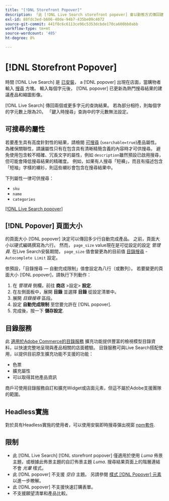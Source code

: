 ```yaml
---
title: "[!DNL Storefront Popover]"
description: 「此 [!DNL Live Search storefront popover] 會以動態方式傳回建議的產品和縮圖。」
exl-id: 88fdc3ed-b606-40de-94b7-435be09c4072
source-git-commit: 441f8c6c6113ce96c5353dcbde170ca600bb0abb
workflow-type: tm+mt
source-wordcount: '485'
ht-degree: 0%

---
```


# [!DNL Storefront Popover]

時間 [!DNL Live Search] 是 [已安裝](install.md)， a [!DNL popover] 出現在店面，當購物者輸入 [搜尋](https://experienceleague.adobe.com/docs/commerce-admin/catalog/catalog/search/search.html#quick-search) 方塊。 輸入每個字元後， [!DNL popover] 已更新為熱門搜尋結果的建議產品和縮圖影像。

[!DNL Live Search] 傳回兩個或更多字元的查詢結果。 若為部分相符，則每個字的字元數上限為20。 「鍵入時搜尋」查詢中的字元數無法設定。

## 可搜尋的屬性

若要產生具有高度針對性的結果，請檢閱 [可搜尋](https://experienceleague.adobe.com/docs/commerce-admin/catalog/product-attributes/product-attributes.html) (`searchable=true`)產品屬性。 為確保關聯性，請讓屬性只有在包含具有清晰精簡含義的內容時才可供搜尋。 避免使用包含較不精確、冗長文字的屬性，例如 `description`雖然預設已啟用搜尋，但可能會降低搜尋結果的精確度。 例如，如果有人搜尋「短褲」，而且有描述包含「短袖」字樣的襯衫，則這些襯衫會包含在搜尋結果中。

下列屬性一律可供搜尋：

* `sku`
* `name`
* `categories`

[[!DNL Live Search popover]](assets/storefront-search-as-you-type.png)

## [!DNL Popover] 頁面大小

的頁面大小 [!DNL popover] 決定可以傳回多少行自動完成產品。 之前，頁面大小以硬式編碼撰寫為六行。 然而， `page_size` value現在是可從設定的設定 *管理員*. 在Live Search安裝期間， `page_size` 值會變更為的目前值 [目錄搜尋](https://experienceleague.adobe.com/docs/commerce-admin/config/catalog/catalog.html) - `Autocomplete Limit` 設定。

依預設，「目錄搜尋 — 自動完成限制」值會設定為八行（或數列）。 若要變更的頁面大小 [!DNL popover]，請執行下列動作：

1. 在 *管理員* 側欄，前往 **商店** >設定> **設定**.
1. 在左側面板中，展開 **目錄** 並選擇 **目錄** 從設定清單中。
1. 展開 *目錄搜尋* 區段。
1. 設定 **自動完成限制** 至您要允許在 [!DNL popover].
1. 完成後，按一下 **儲存設定**.

## 目錄服務

此 [適用於Adobe Commerce的目錄服務](../catalog-service/overview.md) 擴充功能提供豐富的檢視模型目錄資料，以快速完整地呈現與產品相關的店面體驗。 目錄服務可與Live Search搭配使用，以提供目前原生擴充功能不支援的功能：

* 色票
* 擴充屬性
* 可以取得其他產品資訊

商戶可使用目錄服務自訂和擴充Widget或店面元素，但這不屬於Adobe支援團隊的範圍。

## Headless實施

對於具有Headless實施的使用者，可以使用安裝即時搜尋彈出視窗 [npm套件](https://www.npmjs.com/package/@magento/ds-livesearch-storefront-utils).

## 限制

* 此 [!DNL Live Search] [!DNL storefront popover] 僅適用於使用 *Luma* 佈景主題，或根據此佈景主題的自訂佈景主題 *Luma*. 搜尋結果頁面上的階層連結不會 *光暈* 樣式。
* 此 [!DNL popover] 不支援 *空白* 主題。 另請參閱 [樣式 [!DNL Popover] 元素](storefront-popover-styling.md) 以進一步瞭解。
* 此 [!DNL popover] 不支援快速訂購表單。
* 不支援願望清單和產品比較。

